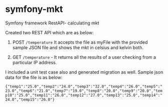 # symfony-mkt
Symfony framework RestAPI- calculating mkt

Created two REST API which are as below:

1. POST `/temperature`   It accepts the file as myFile with the provided sample JSON file and shows the mkt in celsius and kelvin both.

2. GET `/temperature`  - It returns all the results of a user checking from a particular IP address.

I included a unit test case also and generated migration as well.
Sample json data for the file is as below:

`{"temp1":"25.0","temp2":"24.0","temp3":"32.0","temp4":"26.0","temp5":"23.0","temp6":"21.0","temp7":"19.0","temp8":"20.0","temp9":"20.0","temp10":"25.0","temp11":"26.0","temp12":"27.0","temp13":"25.0","temp14":"24.0","temp15":"26.0"}`


